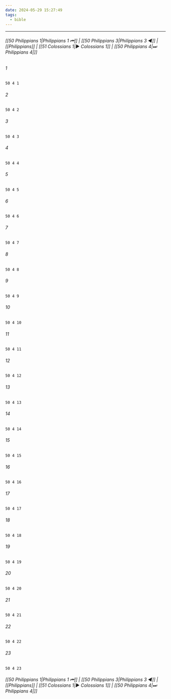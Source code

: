 ```yaml
---
date: 2024-05-29 15:27:49
tags:
  - bible
---
```

___

###### [[50 Philippians 1|Philippians 1 ⏮]] | [[50 Philippians 3|Philippians 3 ◀]] | [[Philippians]] | [[51 Colossians 1|▶ Colossians 1]] | [[50 Philippians 4|⏭ Philippians 4|]]

###### 1
``` verse
50 4 1 
```
###### 2
``` verse
50 4 2 
```
###### 3
``` verse
50 4 3 
```
###### 4
``` verse
50 4 4 
```
###### 5
``` verse
50 4 5 
```
###### 6
``` verse
50 4 6 
```
###### 7
``` verse
50 4 7 
```
###### 8
``` verse
50 4 8 
```
###### 9
``` verse
50 4 9 
```
###### 10
``` verse
50 4 10 
```
###### 11
``` verse
50 4 11 
```
###### 12
``` verse
50 4 12 
```
###### 13
``` verse
50 4 13 
```
###### 14
``` verse
50 4 14 
```
###### 15
``` verse
50 4 15 
```
###### 16
``` verse
50 4 16 
```
###### 17
``` verse
50 4 17 
```
###### 18
``` verse
50 4 18 
```
###### 19
``` verse
50 4 19 
```
###### 20
``` verse
50 4 20 
```
###### 21
``` verse
50 4 21 
```
###### 22
``` verse
50 4 22 
```
###### 23
``` verse
50 4 23 
```

###### [[50 Philippians 1|Philippians 1 ⏮]] | [[50 Philippians 3|Philippians 3 ◀]] | [[Philippians]] | [[51 Colossians 1|▶ Colossians 1]] | [[50 Philippians 4|⏭ Philippians 4|]]

